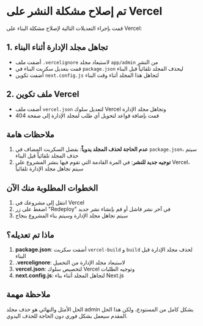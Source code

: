 # تم إصلاح مشكلة النشر على Vercel

قمت بإجراء التعديلات التالية لإصلاح مشكلة البناء على Vercel:

## 1. تجاهل مجلد الإدارة أثناء البناء

- أضفت ملف `.vercelignore` لاستبعاد مجلد `app/admin` من النشر
- قمت بتعديل سكربت البناء في `package.json` ليحذف المجلد تلقائياً قبل البناء
- أضفت تكوين `next.config.js` لتجاهل هذا المجلد أثناء وقت البناء

## 2. ملف تكوين Vercel

- أضفت ملف `vercel.json` لتعديل سلوك Vercel وتجاهل مجلد الإدارة
- قمت بإضافة قواعد لتحويل أي طلب لمجلد الإدارة إلى صفحة 404

## ملاحظات هامة

1. **عدم الحاجة لحذف المجلد يدوياً**: بفضل السكربت المضاف في `package.json`، سيتم حذف المجلد تلقائياً قبل البناء
2. **توجيه جديد للنشر**: في المرة القادمة التي تقوم فيها بنشر المشروع على Vercel، سيتم تجاهل مجلد الإدارة تلقائياً

## الخطوات المطلوبة منك الآن

1. انتقل إلى مشروعك في Vercel
2. اضغط على زر "Redeploy" في آخر نشر فاشل أو قم بإنشاء نشر جديد
3. سيتم تجاهل مجلد الإدارة وسيتم بناء المشروع بنجاح

## ماذا تم تعديله؟

1. **package.json**: أضفت سكربت `vercel-build` و `build` لحذف مجلد الإدارة قبل البناء
2. **.vercelignore**: لاستبعاد مجلد الإدارة من التحميل
3. **vercel.json**: لتخصيص سلوك Vercel وتوجيه الطلبات
4. **next.config.js**: لتجاهل المجلد أثناء بناء Next.js

## ملاحظة مهمة
الحل الأمثل والنهائي هو حذف مجلد admin بشكل كامل من المستودع، ولكن هذا الحل المقدم سيعمل بشكل فوري دون الحاجة للحذف اليدوي.
